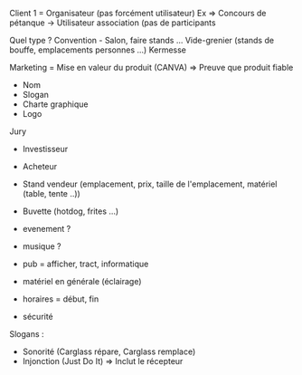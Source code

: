 Client 1 = Organisateur (pas forcément utilisateur)
Ex => Concours de pétanque -> Utilisateur association (pas de participants

Quel type ? Convention - Salon, faire stands ...
Vide-grenier (stands de bouffe, emplacements personnes ...)
Kermesse

Marketing = Mise en valeur du produit (CANVA) => Preuve que produit fiable
- Nom
- Slogan
- Charte graphique
- Logo

Jury
- Investisseur
- Acheteur

- Stand vendeur (emplacement, prix, taille de l'emplacement, matériel (table, tente ..))
- Buvette (hotdog, frites ...)
- evenement ?
- musique ?
- pub = afficher, tract, informatique
- matériel en générale (éclairage)
- horaires = début, fin
- sécurité


Slogans :
- Sonorité (Carglass répare, Carglass remplace)
- Injonction (Just Do It) ⇒ Inclut le récepteur